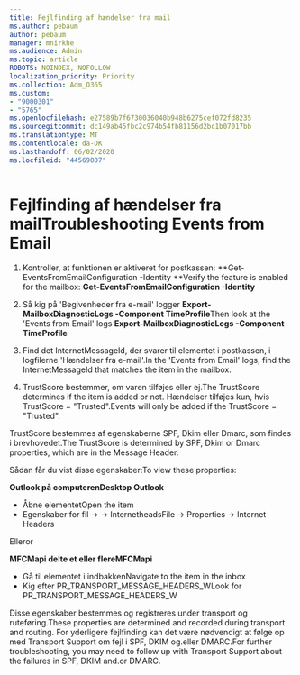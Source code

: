 ```yaml
---
title: Fejlfinding af hændelser fra mail
ms.author: pebaum
author: pebaum
manager: mnirkhe
ms.audience: Admin
ms.topic: article
ROBOTS: NOINDEX, NOFOLLOW
localization_priority: Priority
ms.collection: Adm_O365
ms.custom:
- "9000301"
- "5765"
ms.openlocfilehash: e27589b7f6730036040b948b6275cef072fd8235
ms.sourcegitcommit: dc149ab45fbc2c974b54fb81156d2bc1b07017bb
ms.translationtype: MT
ms.contentlocale: da-DK
ms.lasthandoff: 06/02/2020
ms.locfileid: "44569007"
---
```

# <a name="troubleshooting-events-from-email"></a><span data-ttu-id="428da-102">Fejlfinding af hændelser fra mail</span><span class="sxs-lookup"><span data-stu-id="428da-102">Troubleshooting Events from Email</span></span>

1. <span data-ttu-id="428da-103">Kontroller, at funktionen er aktiveret for postkassen: \*\*Get-EventsFromEmailConfiguration -Identity <mailbox> \*\*</span><span class="sxs-lookup"><span data-stu-id="428da-103">Verify the feature is enabled for the mailbox: **Get-EventsFromEmailConfiguration -Identity <mailbox>**</span></span>

2. <span data-ttu-id="428da-104">Så kig på 'Begivenheder fra e-mail' logger **Export-MailboxDiagnosticLogs <mailbox> -Component TimeProfile**</span><span class="sxs-lookup"><span data-stu-id="428da-104">Then look at the 'Events from Email' logs **Export-MailboxDiagnosticLogs <mailbox> -Component TimeProfile**</span></span>

3. <span data-ttu-id="428da-105">Find det InternetMessageId, der svarer til elementet i postkassen, i logfilerne 'Hændelser fra e-mail'.</span><span class="sxs-lookup"><span data-stu-id="428da-105">In the 'Events from Email' logs, find the InternetMessageId that matches the item in the mailbox.</span></span>  

4. <span data-ttu-id="428da-106">TrustScore bestemmer, om varen tilføjes eller ej.</span><span class="sxs-lookup"><span data-stu-id="428da-106">The TrustScore determines if the item is added or not.</span></span> <span data-ttu-id="428da-107">Hændelser tilføjes kun, hvis TrustScore = "Trusted".</span><span class="sxs-lookup"><span data-stu-id="428da-107">Events will only be added if the TrustScore = "Trusted".</span></span>

<span data-ttu-id="428da-108">TrustScore bestemmes af egenskaberne SPF, Dkim eller Dmarc, som findes i brevhovedet.</span><span class="sxs-lookup"><span data-stu-id="428da-108">The TrustScore is determined by SPF, Dkim or Dmarc properties, which are in the Message Header.</span></span>

<span data-ttu-id="428da-109">Sådan får du vist disse egenskaber:</span><span class="sxs-lookup"><span data-stu-id="428da-109">To view these properties:</span></span>

<span data-ttu-id="428da-110">**Outlook på computeren**</span><span class="sxs-lookup"><span data-stu-id="428da-110">**Desktop Outlook**</span></span>

- <span data-ttu-id="428da-111">Åbne elementet</span><span class="sxs-lookup"><span data-stu-id="428da-111">Open the item</span></span>
- <span data-ttu-id="428da-112">Egenskaber for fil -> -> Internetheads</span><span class="sxs-lookup"><span data-stu-id="428da-112">File -> Properties -> Internet Headers</span></span>

<span data-ttu-id="428da-113">Eller</span><span class="sxs-lookup"><span data-stu-id="428da-113">or</span></span>

<span data-ttu-id="428da-114">**MFCMapi delte et eller flere**</span><span class="sxs-lookup"><span data-stu-id="428da-114">**MFCMapi**</span></span>

- <span data-ttu-id="428da-115">Gå til elementet i indbakken</span><span class="sxs-lookup"><span data-stu-id="428da-115">Navigate to the item in the inbox</span></span>
- <span data-ttu-id="428da-116">Kig efter PR_TRANSPORT_MESSAGE_HEADERS_W</span><span class="sxs-lookup"><span data-stu-id="428da-116">Look for PR_TRANSPORT_MESSAGE_HEADERS_W</span></span>

<span data-ttu-id="428da-117">Disse egenskaber bestemmes og registreres under transport og ruteføring.</span><span class="sxs-lookup"><span data-stu-id="428da-117">These properties are determined and recorded during transport and routing.</span></span> <span data-ttu-id="428da-118">For yderligere fejlfinding kan det være nødvendigt at følge op med Transport Support om fejl i SPF, DKIM og.eller DMARC.</span><span class="sxs-lookup"><span data-stu-id="428da-118">For further troubleshooting, you may need to follow up with Transport Support about the failures in  SPF, DKIM and.or DMARC.</span></span>